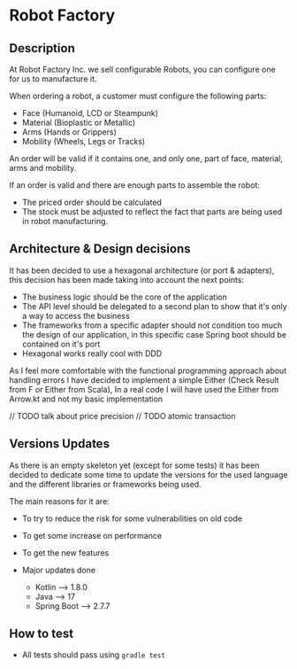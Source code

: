# Robot Factory

## Description

At Robot Factory Inc. we sell configurable Robots, you can configure one for us to manufacture it.

When ordering a robot, a customer must configure the following parts:
- Face (Humanoid, LCD or Steampunk)
- Material (Bioplastic or Metallic)
- Arms (Hands or Grippers)
- Mobility (Wheels, Legs or Tracks)

An order will be valid if it contains one, and only one, part of face, material, arms and mobility.

If an order is valid and there are enough parts to assemble the robot:
- The priced order should be calculated
- The stock must be adjusted to reflect the fact that parts are being used in robot manufacturing. 

## Architecture & Design decisions

It has been decided to use a hexagonal architecture (or port & adapters), this decision has been made
taking into account the next points:
  - The business logic should be the core of the application
  - The API level should be delegated to a second plan to show that it's only a way to access the business
  - The frameworks from a specific adapter should not condition too much the design of our application, in this specific case Spring 
    boot should be contained on it's port
  - Hexagonal works really cool with DDD

As I feel more comfortable with the functional programming approach about handling errors
I have decided to implement a simple Either (Check Result from F or Either from Scala), In 
a real code I will have used the Either from Arrow.kt and not my basic implementation

// TODO talk about price precision
// TODO atomic transaction

## Versions Updates

As there is an empty skeleton yet (except for some tests) it has been decided to dedicate some time to update the versions for the used language
and the different libraries or frameworks being used.

The main reasons for it are:
 - To try to reduce the risk for some vulnerabilities on old code
 - To get some increase on performance 
 - To get the new features

- Major updates done
    - Kotlin --> 1.8.0
    - Java --> 17
    - Spring Boot --> 2.7.7 

## How to test

- All tests should pass using `gradle test`
